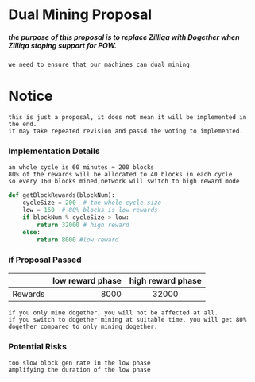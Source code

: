 # Dual Mining Proposal

##### the purpose of this proposal is to replace Zilliqa with Dogether when Zilliqa stoping support for POW.
    we need to ensure that our machines can dual mining
# Notice
    this is just a proposal, it does not mean it will be implemented in the end. 
    it may take repeated revision and passd the voting to implemented.
### Implementation Details
	an whole cycle is 60 minutes ≈ 200 blocks
    80% of the rewards will be allocated to 40 blocks in each cycle
    so every 160 blocks mined,network will switch to high reward mode
```python
def getBlockRewards(blockNum):
    cycleSize = 200  # the whole cycle size
    low = 160  # 80% blocks is low rewards
    if blockNum % cycleSize > low:
        return 32000 # high reward
    else:
        return 8000 #low reward
```


### if Proposal Passed
|| low reward phase  | high reward phase |
| :-----| ----: | :----: |
| Rewards | 8000 | 32000 |
    if you only mine dogether, you will not be affected at all.
    if you switch to dogether mining at suitable time, you will get 80% dogether compared to only mining dogether.

### Potential Risks
	too slow block gen rate in the low phase
    amplifying the duration of the low phase
